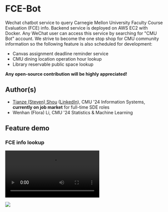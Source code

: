 # FCE-Bot 

Wechat chatbot service to query Carnegie Mellon University Faculty Course Evaluation (FCE) info. Backend service is 
deployed on AWS EC2 with Docker. Any WeChat user can access this service by searching for "CMU Bot" account. We strive 
to become the one stop shop for CMU community information so the following feature is also scheduled for development: 

- Canvas assignment deadline reminder service 
- CMU dining location operation hour lookup 
- Library reservable public space lookup 

**Any open-source contribution will be highly appreciated!**

## Author(s) 

- [Tianze (Steven) Shou](https://github.com/Sho-Shoo) ([LinkedIn](https://www.linkedin.com/in/tianze-shou-528510247/)), 
CMU '24 Information Systems, **currently on job market** for full-time SDE roles
- Wenhan (Flora) Li, CMU '24 Statistics & Machine Learning 

## Feature demo 

### FCE info lookup 

<video src="readme_resources/fce_lookup.MP4"></video>

<img src="readme_resources/fce_lookup.gif"></img>
